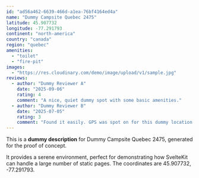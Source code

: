 ```yaml
---
id: "ad56a462-6639-466d-a1ea-76bf4164ed4a"
name: "Dummy Campsite Quebec 2475"
latitude: 45.907732
longitude: -77.291793
continent: "north-america"
country: "canada"
region: "quebec"
amenities:
  - "toilet"
  - "fire-pit"
images:
  - "https://res.cloudinary.com/demo/image/upload/v1/sample.jpg"
reviews:
  - author: "Dummy Reviewer A"
    date: "2025-09-06"
    rating: 4
    comment: "A nice, quiet dummy spot with some basic amenities."
  - author: "Dummy Reviewer B"
    date: "2025-07-05"
    rating: 3
    comment: "Found it easily. GPS was spot on for this dummy location."
---
```


This is a **dummy description** for Dummy Campsite Quebec 2475, generated for the proof of concept.

It provides a serene environment, perfect for demonstrating how SvelteKit can handle a large number of static pages. The coordinates are 45.907732, -77.291793.
